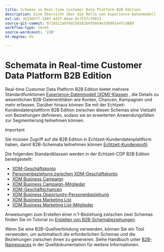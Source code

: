 ```yaml
---
title: Schemas in Real-time Customer Data Platform B2B Edition
description: Eine Übersicht über die Rolle von Experience-Datenmodell (XDM)-Schemas in Real-time Customer Data Platform B2B Edition.
exl-id: 3b18d377-108f-443f-86ae-dc7537cf9013
source-git-commit: 8718512a9768158183b9fb6b9e336081e47cd889
workflow-type: tm+mt
source-wordcount: '220'
ht-degree: 8%

---
```


# Schemata in Real-time Customer Data Platform B2B Edition

Real-time Customer Data Platform B2B Edition bietet mehrere Standardfunktionen [Experience-Datenmodell (XDM)-Klassen](../../xdm/schema/composition.md#class) , die Details zu wesentlichen B2B-Datenentitäten wie Konten, Chancen, Kampagnen und mehr erfassen. Darüber hinaus können Sie mit der Echtzeit-Kundendatenplattform B2B Edition zwischen diesen Schemas eine Vielzahl von Beziehungen definieren, sodass sie an erweiterten Anwendungsfällen zur Segmentierung teilnehmen können.

>[!IMPORTANT]
>
>Sie müssen Zugriff auf die B2B Edition in Echtzeit-Kundendatenplattform haben, damit B2B-Schemata teilnehmen können [Echtzeit-Kundenprofil](../../profile/home.md).

Die folgenden Standardklassen werden in der Echtzeit-CDP B2B Edition bereitgestellt:

* [XDM-Geschäftskonto](../../xdm/classes/b2b/business-account.md)
* [Personenbeziehung zwischen XDM-Geschäftskonto](../../xdm/classes/b2b/business-account-person-relation.md)
* [XDM Business Campaign](../../xdm/classes/b2b/business-campaign.md)
* [XDM Business Campaign-Mitglieder](../../xdm/classes/b2b/business-campaign-members.md)
* [XDM-Geschäftschancen](../../xdm/classes/b2b/business-opportunity.md)
* [XDM Business Opportunity-Personenbeziehung](../../xdm/classes/b2b/business-opportunity-person-relation.md)
* [XDM Business Marketing List](../../xdm/classes/b2b/business-marketing-list.md)
* [XDM Business Marketing List-Mitglieder](../../xdm/classes/b2b/business-marketing-list-members.md)

Anweisungen zum Erstellen einer n:1-Beziehung zwischen zwei Schemas finden Sie im Tutorial zu [Erstellen von B2B-Schemabeziehungen](../../xdm/tutorials/relationship-b2b.md).

Wenn Sie eine B2B-Quellverbindung verwenden, können Sie ein Tool verwenden, um automatisch die erforderlichen Schemas und die Beziehungen zwischen ihnen zu generieren. Siehe Handbuch unter [B2B-Namespaces](../../sources/connectors/adobe-applications/marketo/marketo-namespaces.md) in der Quelldokumentation für weitere Informationen.
